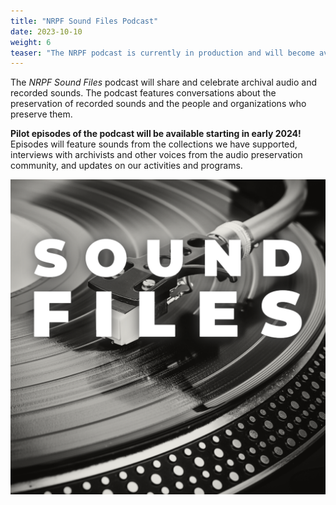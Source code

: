 ```yaml
---
title: "NRPF Sound Files Podcast"
date: 2023-10-10
weight: 6
teaser: "The NRPF podcast is currently in production and will become available in early 2024."
---
```


The _NRPF Sound Files_ podcast will share and celebrate archival audio and recorded sounds.
The podcast features conversations about the preservation of recorded sounds
and the people and organizations who preserve them.

**Pilot episodes of the podcast will be available starting in
early 2024!** Episodes will feature sounds from the collections
we have supported, interviews with archivists and other voices from the
audio preservation community, and updates on our activities and programs.

![NRPF Sound Files podcast cover image with the text Sound Files superimposed over the image of a record player](/images/podcast/sound-files-lparm-cover.png) 